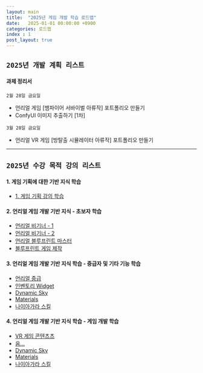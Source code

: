 ```yaml
---
layout: main  
title:  "2025년 게임 개발 학습 로드맵"
date:   2025-01-01 00:00:00 +0900
categories: 로드맵
index : 1
post_layout: true
---
```


## `2025년 개발 계획 리스트`

<h4> 과제 정리서 </h4>

`2월 28일 금요일`
- 언리얼 게임 [뱀파이어 서바이벌 아류작] 포트폴리오 만들기
- ConfyUI 이미지 추출하기 [1차]

`3월 28일 금요일`
- 언리얼 VR 게임 [방탈출 시뮬레이터 아류작] 포트폴리오 만들기

<hr/>

## `2025년 수강 목적 강의 리스트`

<h4>1. 게임 기획에 대한 기반 지식 학습</h4>

<ul class="actions">
  <li><a href="https://coloso.co.kr/products/dictionary-yuriring" class="button">1. 게임 기획 강의 학습</a></li>
</ul>

<h4>2. 언리얼 게임 개발 기반 지식 - 초보자 학습</h4>
<p></p>
<ul class="actions">
  <li><a href="https://www.udemy.com/course/unreal-engine-5-the-complete-beginners-course/" class="button">언리얼 비기너 - 1</a></li>
  <li><a href="https://www.udemy.com/course/unrealcourse-korean/" class="button">언리얼 비기너 - 2</a></li>
  <li><a href="https://www.udemy.com/course/unreal-engine-5-create-video-game-in-ue5-with-blueprint/" class="button">언리얼 블루프린트 마스터</a></li>
  <li><a href="https://www.udemy.com/course/ue5-ultimate-bp-course/" class="button">블루프린트 게임 제작</a></li>
</ul>

<h4>3. 언리얼 게임 개발 기반 지식 학습 - 중급자 및 기타 기능 학습</h4>
<p></p>
<ul class="actions">
  <li><a href="https://www.udemy.com/course/unreal-engine-5-the-intermediate-course/" class="button">언리얼 중급</a></li>
  <li><a href="https://www.udemy.com/course/unreal-engine-5-ui-design-advance-inventory-system-with-ue5/" class="button">인벤토리 Widget</a></li>
  <li><a href="https://www.udemy.com/course/unreal-engine-5-dynamic-sky-weather-system-korean/" class="button">Dynamic Sky</a></li>
  <li><a href="https://www.udemy.com/course/unreal-engine5-material-korean/" class="button">Materials</a></li>
  <li><a href="https://www.udemy.com/course/unreal-engine-5-niagara-vfx-korean/" class="button">나이아가라 스킬</a></li>
</ul>

<h4>4. 언리얼 게임 개발 기반 지식 학습 - 게임 개발 학습</h4>
<p></p>
<ul class="actions">
  <li><a href="https://www.udemy.com/course/unreal-engine-5-the-intermediate-course/" class="button">VR 게임 콘텐츠츠</a></li>
  <li><a href="https://www.udemy.com/course/unreal-engine-5-ui-design-advance-inventory-system-with-ue5/" class="button">음...</a></li>
  <li><a href="https://www.udemy.com/course/unreal-engine-5-dynamic-sky-weather-system-korean/" class="button">Dynamic Sky</a></li>
  <li><a href="https://www.udemy.com/course/unreal-engine5-material-korean/" class="button">Materials</a></li>
  <li><a href="https://www.udemy.com/course/unreal-engine-5-niagara-vfx-korean/" class="button">나이아가라 스킬</a></li>
</ul>


